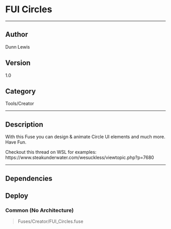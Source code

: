 # FUI Circles
___

## Author
Dunn Lewis

## Version
1.0

## Category
Tools/Creator

___

## Description
<p>With this Fuse you can design & animate Circle UI elements and much more.<br>
Have Fun.</p>

<p>Checkout this thread on WSL for examples:<br>
https://www.steakunderwater.com/wesuckless/viewtopic.php?p=7680</p>

___

## Dependencies

## Deploy

### Common (No Architecture)

> Fuses/Creator/FUI_Circles.fuse  
